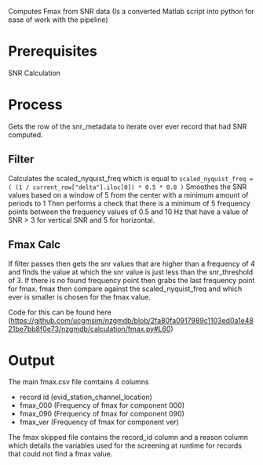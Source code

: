 Computes Fmax from SNR data
(Is a converted Matlab script into python for ease of work with the pipeline)

# Prerequisites
SNR Calculation

# Process
Gets the row of the snr_metadata to iterate over ever record that had SNR computed.

## Filter
Calculates the scaled_nyquist_freq which is equal to
`scaled_nyquist_freq = (
        (1 / current_row["delta"].iloc[0])
        * 0.5
        * 0.8
    )`
Smoothes the SNR values based on a window of 5 from the center with a minimum amount of periods to 1
Then performs a check that there is a minimum of 5 frequency points between the frequency values of 0.5 and 10 Hz that have a value of SNR > 3 for vertical SNR and 5 for horizontal.

## Fmax Calc
If filter passes then gets the snr values that are higher than a frequency of 4 and finds the value at which the snr value is just less than the snr_threshold of 3.
If there is no found frequency point then grabs the last frequency point for fmax.
fmax then compare against the scaled_nyquist_freq and which ever is smaller is chosen for the fmax value.

Code for this can be found here (https://github.com/ucgmsim/nzgmdb/blob/2fa80fa0917989c1103ed0a1e4821be7bb8f0e73/nzgmdb/calculation/fmax.py#L60)

# Output
The main fmax.csv file comtains 4 columns
* record id (evid_station_channel_location)
* fmax_000 (Frequency of fmax for component 000)
* fmax_090 (Frequency of fmax for component 090)
* fmax_ver (Frequency of fmax for component ver)

The fmax skipped file contains the record_id column and a reason column which details the variables used for the screening at runtime for records that could not find a fmax value.